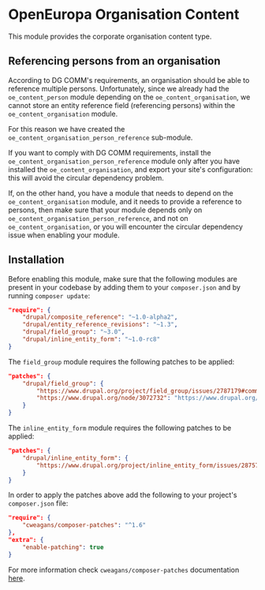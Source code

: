 # OpenEuropa Organisation Content

This module provides the corporate organisation content type.

## Referencing persons from an organisation

According to DG COMM's requirements, an organisation should be able to reference multiple persons. Unfortunately, since
we already had the `oe_content_person` module depending on the `oe_content_organisation`, we cannot store an entity
reference field (referencing persons) within the `oe_content_organisation` module.

For this reason we have created the `oe_content_organisation_person_reference` sub-module.

If you want to comply with DG COMM requirements, install the `oe_content_organisation_person_reference` module only
after you have installed the `oe_content_organisation`, and export your site's configuration: this will avoid the
circular dependency problem.

If, on the other hand, you have a module that needs to depend on the `oe_content_organisation` module, and it needs to
provide a reference to persons, then make sure that your module depends only on
`oe_content_organisation_person_reference`, and not on `oe_content_organisation`, or you will encounter the circular
dependency issue when enabling your module.

## Installation

Before enabling this module, make sure that the following modules are present in your codebase by adding them to your
`composer.json` and by running `composer update`:

```json
"require": {
    "drupal/composite_reference": "~1.0-alpha2",
    "drupal/entity_reference_revisions": "~1.3",
    "drupal/field_group": "~3.0",
    "drupal/inline_entity_form": "~1.0-rc8"
}
```

The `field_group` module requires the following patches to be applied:

```json
"patches": {
    "drupal/field_group": {
        "https://www.drupal.org/project/field_group/issues/2787179#comment-13467953": "https://www.drupal.org/files/issues/2020-02-17/2787179-highlight-html5-validation-45.patch",
        "https://www.drupal.org/node/3072732": "https://www.drupal.org/files/issues/2019-08-06/3072732-6.patch"
    }
}
```

The `inline_entity_form` module requires the following patches to be applied:

```json
"patches": {
    "drupal/inline_entity_form": {
        "https://www.drupal.org/project/inline_entity_form/issues/2875716": "https://www.drupal.org/files/issues/2020-11-05/ief_removed_references_2875716-89.patch"
    }
}
```

In order to apply the patches above add the following to your project's `composer.json` file:

```json
"require": {
    "cweagans/composer-patches": "^1.6"
},
"extra": {
    "enable-patching": true
}
```

For more information check `cweagans/composer-patches` documentation [here](https://github.com/cweagans/composer-patches).
